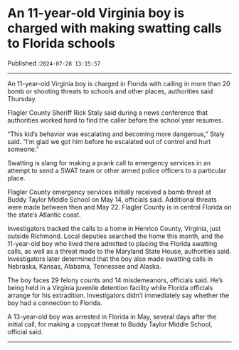 # An 11-year-old Virginia boy is charged with making swatting calls to Florida schools

Published :`2024-07-28 13:15:57`

---

An 11-year-old Virginia boy is charged in Florida with calling in more than 20 bomb or shooting threats to schools and other places, authorities said Thursday.

Flagler County Sheriff Rick Staly said during a news conference that authorities worked hard to find the caller before the school year resumes.

“This kid’s behavior was escalating and becoming more dangerous,” Staly said. “I’m glad we got him before he escalated out of control and hurt someone.”

Swatting is slang for making a prank call to emergency services in an attempt to send a SWAT team or other armed police officers to a particular place.

Flagler County emergency services initially received a bomb threat at Buddy Taylor Middle School on May 14, officials said. Additional threats were made between then and May 22. Flagler County is in central Florida on the state’s Atlantic coast.

Investigators tracked the calls to a home in Henrico County, Virginia, just outside Richmond. Local deputies searched the home this month, and the 11-year-old boy who lived there admitted to placing the Florida swatting calls, as well as a threat made to the Maryland State House, authorities said. Investigators later determined that the boy also made swatting calls in Nebraska, Kansas, Alabama, Tennessee and Alaska.

The boy faces 29 felony counts and 14 misdemeanors, officials said. He’s being held in a Virginia juvenile detention facility while Florida officials arrange for his extradition. Investigators didn’t immediately say whether the boy had a connection to Florida.

A 13-year-old boy was arrested in Florida in May, several days after the initial call, for making a copycat threat to Buddy Taylor Middle School, official said.

---

